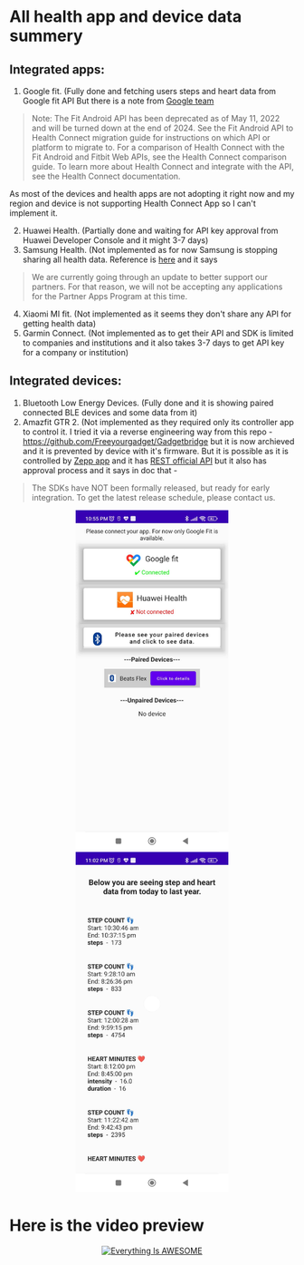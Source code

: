# All health app and device data summery

## Integrated apps:
1) Google fit. (Fully done and fetching users steps and heart data from Google fit API But there is a note from [Google team](https://developers.google.com/fit/android)
>Note: The Fit Android API has been deprecated as of May 11, 2022 and will be turned down at the end of 2024. See the Fit Android API to Health Connect migration guide for instructions on which API or platform to migrate to. For a comparison of Health Connect with the Fit Android and Fitbit Web APIs, see the Health Connect comparison guide. To learn more about Health Connect and integrate with the API, see the Health Connect documentation.

As most of the devices and health apps are not adopting it right now and my region and device is not supporting Health Connect App so I can't implement it.

2) Huawei Health. (Partially done and waiting for API key approval from Huawei Developer Console and it might 3-7 days)
3) Samsung Health. (Not implemented as for now Samsung is stopping sharing all health data. Reference is [here](https://developer.samsung.com/health/android/data/guide/process.html) and it says 
>We are currently going through an update to better support our partners. For that reason, we will not be accepting any applications for the Partner Apps Program at this time.
4) Xiaomi MI fit. (Not implemented as it seems they don't share any API for getting health data)
5) Garmin Connect. (Not implemented as to get their API and SDK is limited to companies and institutions and it also takes 3-7 days to get API key for a company or institution)


## Integrated devices:
1) Bluetooth Low Energy Devices. (Fully done and it is showing paired connected BLE devices and some data from it)
2) Amazfit GTR 2. (Not implemented as they required only its controller app to control it. I tried it via a reverse engineering way from this repo - https://github.com/Freeyourgadget/Gadgetbridge but it is now archieved and it is prevented by device with it's firmware. But it is possible as it is controlled by [Zepp app](https://play.google.com/store/apps/details?id=com.huami.watch.hmwatchmanager&hl=en&gl=US) and it has [REST official API](https://github.com/zepp-health/rest-api/wiki) but it also has approval process and it says in doc that - 
>The SDKs have NOT been formally released, but ready for early integration. To get the latest release schedule, please contact us.

 <p align="center">
<a href="health-apps-and-device-summary"><img alt="Maintained" src="https://github.com/Gkemon/health-apps-and-device-summary/blob/master/home-screen.jpeg" height="600"/></a>
<a href="health-apps-and-device-summary"><img alt="Maintained" src="https://github.com/Gkemon/health-apps-and-device-summary/blob/master/details-screen.jpeg" height="600"/></a>
</p>

# Here is the video preview

<div align="center">
      <a href="https://www.youtube.com/shorts/Woo1q73tHio">
     <img 
      src="https://user-images.githubusercontent.com/22210002/188214530-14ceede9-58e2-4698-8970-f69b33802525.png" 
      alt="Everything Is AWESOME" 
      style="width:400px">
      </a>
</div>


  



